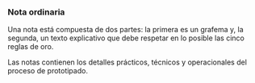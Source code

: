 ### **Nota ordinaria**

Una nota está compuesta de dos partes: la primera es un grafema y, la segunda, un texto explicativo que debe respetar en lo posible las cinco reglas de oro.

Las notas contienen los detalles prácticos, técnicos y operacionales del proceso de prototipado.



